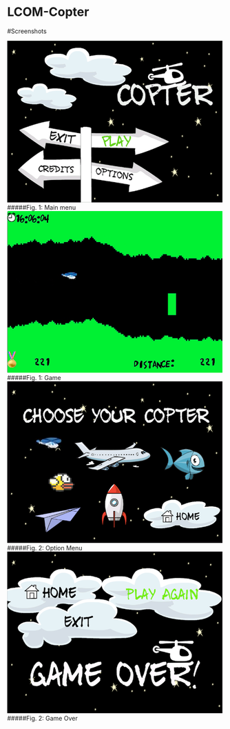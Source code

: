 # LCOM-Copter

#Screenshots

<img src="https://github.com/MariaJoaoMiraPaulo/LCOM-Copter/blob/master/proj/images/Menu.bmp" width="500">
#####Fig. 1: Main menu

<img src="https://github.com/MariaJoaoMiraPaulo/LCOM-Copter/blob/master/proj/images/Captura.de.ecra.2016-03-06.as.10.55.07.png" width="500">
#####Fig. 1: Game 

<img src="https://github.com/MariaJoaoMiraPaulo/LCOM-Copter/blob/master/proj/images/option.bmp" width="500">
#####Fig. 2: Option Menu


<img src="https://github.com/MariaJoaoMiraPaulo/LCOM-Copter/blob/master/proj/images/gameOver.bmp" width="500">
#####Fig. 2: Game Over

